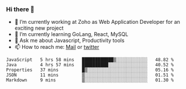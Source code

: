 ### Hi there 👋

- 🔭 I’m currently working at Zoho as Web Application Developer for an exciting new project
- 🌱 I’m currently learning GoLang, React, MySQL
- 💬 Ask me about Javascript, Productivity tools 
- 📫 How to reach me: [Mail](mailto:kvaishak47@gmail.com) or [twitter](https://twitter.com/_kvaishak)

<!--START_SECTION:waka-->
```text
JavaScript   5 hrs 58 mins   ████████████▒░░░░░░░░░░░░   48.82 % 
Java         4 hrs 57 mins   ██████████░░░░░░░░░░░░░░░   40.52 % 
Properties   37 mins         █▒░░░░░░░░░░░░░░░░░░░░░░░   05.16 % 
JSON         11 mins         ▒░░░░░░░░░░░░░░░░░░░░░░░░   01.51 % 
Markdown     9 mins          ▒░░░░░░░░░░░░░░░░░░░░░░░░   01.30 % 
```
<!--END_SECTION:waka-->

